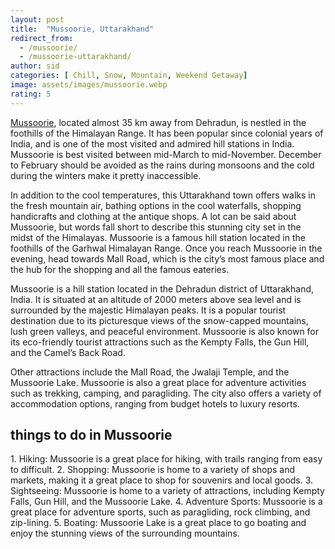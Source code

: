```yaml
---
layout: post
title:  "Mussoorie, Uttarakhand"
redirect_from:
  - /mussoorie/
  - /mussoorie-uttarakhand/
author: sid
categories: [ Chill, Snow, Mountain, Weekend Getaway]
image: assets/images/mussoorie.webp
rating: 5
---
```

[Mussoorie](https://www.justwravel.com/package/3-Night-4-Days-Mussoorie-Dhanaulti-Tour-Package), located almost 35 km away from Dehradun, is nestled in the foothills of the Himalayan Range. It has been popular since colonial years of India, and is one of the most visited and admired hill stations in India. Mussoorie is best visited between mid-March to mid-November. December to February should be avoided as the rains during monsoons and the cold during the winters make it pretty inaccessible.

In addition to the cool temperatures, this Uttarakhand town offers walks in the fresh mountain air, bathing options in the cool waterfalls, shopping handicrafts and clothing at the antique shops. A lot can be said about Mussoorie, but words fall short to describe this stunning city set in the midst of the Himalayas. Mussoorie is a famous hill station located in the foothills of the Garhwal Himalayan Range. Once you reach Mussoorie in the evening, head towards Mall Road, which is the city’s most famous place and the hub for the shopping and all the famous eateries.

Mussoorie is a hill station located in the Dehradun district of Uttarakhand, India. It is situated at an altitude of 2000 meters above sea level and is surrounded by the majestic Himalayan peaks. It is a popular tourist destination due to its picturesque views of the snow-capped mountains, lush green valleys, and peaceful environment. Mussoorie is also known for its eco-friendly tourist attractions such as the Kempty Falls, the Gun Hill, and the Camel’s Back Road. 

Other attractions include the Mall Road, the Jwalaji Temple, and the Mussoorie Lake. Mussoorie is also a great place for adventure activities such as trekking, camping, and paragliding. The city also offers a variety of accommodation options, ranging from budget hotels to luxury resorts.

<h2>things to do in Mussoorie</h2>
1. Hiking: Mussoorie is a great place for hiking, with trails ranging from easy to difficult.
2. Shopping: Mussoorie is home to a variety of shops and markets, making it a great place to shop for souvenirs and local goods.
3. Sightseeing: Mussoorie is home to a variety of attractions, including Kempty Falls, Gun Hill, and the Mussoorie Lake.
4. Adventure Sports: Mussoorie is a great place for adventure sports, such as paragliding, rock climbing, and zip-lining.
5. Boating: Mussoorie Lake is a great place to go boating and enjoy the stunning views of the surrounding mountains.


<div class="pa-carousel-widget" style="width:100%; height:480px; display:none;"
  data-link="https://www.justwravel.com/package/3-Night-4-Days-Mussoorie-Dhanaulti-Tour-Package"
  data-title="Mussoorie, Uttarakhand"
  data-description="Chill, Snow, Mountain, Weekend Getaway"
  data-delay="3">
  <object data="https://lh3.googleusercontent.com/KOoo_NYnHyT_y52lAWp5OZ31A4yFMPOfjPr5iDQ6Pqi_sKuRo9IN1e3N00KIVMQaRFX_wtGnw33k3qXjW7RD5GsJSmjtKK8uAOOXr_YCwyY1BlJrMs4B3mJD_x_q6fAyQzBaK1odu5Y=w960-rw-h720"></object>
  <object data="https://lh3.googleusercontent.com/K21ghw7MbwDsHWuvDsYXXs0lYwVIJquJkJ77ndSxDekWtauhuhBrITIeVpKpKe9Dp5_w1H-rBsTZoei3cW_2t40pyalpNy54sTqpLdZA5yOk0O-zW1ib8rjQXVEYnBvos7Cn1p2dr5Q=w960-rw-h720"></object>
  <object data="https://lh3.googleusercontent.com/RilmhG8fPQxRkSd-3IlYihIwAYbJW7H7p4ZqBc5g2MlUSn_LVU9f57nfHCBB9DhJ1S3z5pjSqwkRngPw9mNIOTCGxK9auaNHW9DJvWgq_ktq1e_KUzv9sLFM9Gotu-VwXPUHNdgvpcM=w960-rw-h720"></object>
  <object data="https://lh3.googleusercontent.com/X-tfQ0GaydK4swHoo4gkXhEyd1aFAnRiT9VCM89e7WNIWw7kUAGbnWpOaSVXu7X7arBzjgxERyYSPPR0TUh4S3OoGpEbIN3fCKS54lzCfR6SoqXQr3dJyCTLP24MkMZEUYVIYN-t7qE=w960-rw-h720"></object>
  <object data="https://lh3.googleusercontent.com/PPMe8ORUHlokYbLMQrzxVj-k2tv1NYRlEXzTuChCyH_atvEbn2wP7PK9AetWsnE8GksYOG4xXg_N3MNxZnuzClzzOpys2wSprAEPHRC-fIzPLY0bscyXLEzJEgk404zW3KKpJ-RWmLs=w960-rw-h720"></object>
  <object data="https://lh3.googleusercontent.com/QTyGZFBocnQ1xpudfqnqUDwAugBRYA1PxkGo6Mszw_zeK8s0uD7JdD7FzMhK833XpAZvgMxlcBBpeXlCGNBd6ruKzpIMnoAutAnu8IW41uhK5Ryepr2_Zi-BXsUCpuC26ReH_D5DbZM=w960-rw-h720"></object>
  <object data="https://lh3.googleusercontent.com/8Js5w62Sm81c22sLsiHFdlu4d9wS4yESrIWhMXu06buyxWdrkdKr12Ls_wWkZMYS8X6GHHHIDSSLUJy6nYAxkxcmUpTJsWHCXwcBGdkWoZqW9feaR0BxIv_i-fUgZGT3ISJsiWaVWoE=w960-rw-h720"></object>
  <object data="https://lh3.googleusercontent.com/3vr9voBYC0Mm_0xl9nRRenWu9IoC4ptRPWfoo96_iwPnXbzeszxC2dOpy3IHIjhsLnxcfVziijnyqnwOEtuHWJLAAuU0gfspL6qps2MfNibtDCZGeJZIOG65zCEWis86pSoV8Ed9w_w=w960-rw-h720"></object>
  <object data="https://lh3.googleusercontent.com/IVZXB9wihQU7eT6ZDobcah8T5JJ2QGLb2FfDggsLEmmuzYRyp2aYW9LoaF2_RptuX75S3kDKVswFgnyVZiXKT-4jKgRgXzjhXlrY2YSZazYZ1j2onRIgT9PwC7fYeHpjLdkonKP3u5w=w960-rw-h720"></object>
  <object data="https://lh3.googleusercontent.com/hvD03pBmsSJHqMF8uBB_kqrkYPygW88FXTJEtR7ccOwU1H4v6cM9epegnyiwWyXMhdSqr1Eep3dqoKIz3mLarI-tzJJTXZzLvDXQuPHJEyT6lb9X6g5gWabWgG4g310xRfaV_IOFnqo=w960-rw-h720"></object>
  <object data="https://lh3.googleusercontent.com/UP0PF_D1S1Zam3Pg18XInkq9_eHK3hJqPUYL0By3ctlYOy_3W2659IIszUpyr5vrZMQVydiD0CYzQpqqcIn1NTHLyYghpA_w4bTI-H5s3gkb77DaS3VOxPxLHQ1P1ZcBZJUQ-qfEbvo=w960-rw-h720"></object>
  <object data="https://lh3.googleusercontent.com/SIZ3CDhwZ1YAh49RPn7X9MC8yOASpChbD4l8NY_HKVg1R2u7QooiF6Kv3O5w99CI_YVOr_NY9r4OcHDknGzF5N8GLebGsOJL2g_2cekac7W6fmX_h1izza27IuhHADCAOr70-iYQHDM=w960-rw-h720"></object>
  <object data="https://lh3.googleusercontent.com/pfMKdUQsnsZ5qYRgK4U5WVtiKCQR0q9Y2fb0iWTAsfNC0vtsIm6JSRLfNdG7LQWsqR72enNoJ0DcZ3O6ffqK_1WcZnp3tLMin-zwwO-Udj1jKknsxWfBAYwXJIph2dRzUm1BlY3Hr1E=w960-rw-h720"></object>
  <object data="https://lh3.googleusercontent.com/Nf0-pIxa3YIn8l9MMEGwQR11BcDwpZhXrNwTBElITNGCsnRWTkRce8uJ9UnR1ZBbBUHoe5WUei9B7v1T9s7xnHcnatd4xiBl1QQmwFvPRFyU2vBfw0o2_DysMoo_zk5fxBv8A3BORT8=w960-rw-h720"></object>
  <object data="https://lh3.googleusercontent.com/dMJKOwefHOsdJ4DVHOKneyBNoIW5t7NdS7qCLk4CncSIx6WM4j7syNFhKTE7J3ewgqfILLEy6_shWcyc7eHTSuefe1aPAPztQMdTvt1MEeIHgZeOPUSwt0xwGcD1hSjSrDlUW5VxCAU=w960-rw-h720"></object>
  <object data="https://lh3.googleusercontent.com/qiu6yM5-H10BKNKgdht4AiIRxfXUvmdcY3apo3-MtYxu3gvYdRbKcmN1yr2cqo_gWKq7uYg5Y20xfO9OyhV0I6j9g-HWFk6t52djDpJ9tNEZyXzg_3tRJZpdBlV3fK16h_P2YvkUs58=w960-rw-h720"></object>
  <object data="https://lh3.googleusercontent.com/ANkIWebRaoFuiYLzyjYeFImgpYUuo0m-8PlbFN8ub_qG1_0TB8X-O9m5Wjz07MBtZkQKesxwkJ1hfUlmXD93n1v2CBFNgLSzTh4cnDjTy_HbR_CSIHCR8znVqrE2TlsuDANvYtY1Jts=w960-rw-h720"></object>
  <object data="https://lh3.googleusercontent.com/ebnL-WJ4LAqBoITozTgPypWtdGA2abgIHl74V05Wd941HJhW2ojiiLluBcMctnJN6Cubtl5n0azZS2khPq_exABzmlsrr-Neyk6Y7B2-XS-FYePqPKeRgPf1dvZPGl_0JDg8juG88-w=w960-rw-h720"></object>
  <object data="https://lh3.googleusercontent.com/JSmrGPK74LQdavxPT7zZM6ClAmtel6AE9D1ncmb4v45grREIrrC0HOV9UB-tLjXXvr5OzC-E2rwFhVl6dxXL8AxVTrPg7M5a1rxzrnQG3mfPU8YA0XfR3qE1MQWg6BQFy2v4eGRkuCw=w960-rw-h720"></object>
  <object data="https://lh3.googleusercontent.com/Any7KhogxoThoQhkSnVEEnvNZI5goahLryVIwBHRhBdcQUPO0bX1-XVj8pwDHUqMxEGNhMqPKGdU66e-IQ6q-5eqr8Re0Cl63qGOD2S-CEB-W8WAd5Px_fqtK-JxweZbnENKE6Oyr1o=w960-rw-h720"></object>
  <object data="https://lh3.googleusercontent.com/yiWjS4xyEmJKqPCMU-kGAjWCPeaz0lF60cURBNmrmPSXrtH6sYrw_bY9gEaIUYEWVcwuhfN1FZrEf8klorMEAtROmvsik5CG3_1qgloLtKcTuayes-bpshKsSuOtyaAGYRifzcxe4YM=w960-rw-h720"></object>
  <object data="https://lh3.googleusercontent.com/0iw1bXzsn2RPQ9EXeZ0UVFVMbkxbdBbJuT9hMTyYfDU9GcDggWyJYHnKyGCNCHFKwn53kfXZwWbgTumfSmREXOkcqMVou5osuHByW5Qpdt0skLSlbH5qyqJV84Tp-s4sm7gm3IGT_R0=w960-rw-h720"></object>
  <object data="https://lh3.googleusercontent.com/IEUm8hp5uhQhkm5I-5Zw79_z2gDaRD64DjVajdx9Q24ubZqvCsXkULLzGtzRBtQEalblKgopNcy0Pkpmh_3fS97AVQ5-5qLAhGuBdkmmEnarEB5WR1H9xhPWsMTXWa4gyAURYlmBvPA=w960-rw-h720"></object>
  <object data="https://lh3.googleusercontent.com/tMC-qXaLdl7xJVAyhYNYlAFFOv_kWF_7s-2PUJgSYx-mStvT2QhCBKnBB5rTnM6jJVzOr07oEJyqRqEEPq5Mzlixgds42hg1T7nubyDrdhDuvsTa8JuusFIRvGxRgRUtIm4sKbFE78A=w960-rw-h720"></object>
  <object data="https://lh3.googleusercontent.com/K5EdshF8nrPzwX5IeaCpLAR7fk7VJTTo3uB0xrCYlAy_6bNzYdPjlZDsRQ_eXiknluHDh947jhSjgUyzU6xXd0yHapY6GqbHaEq1icyT-so7pLxaJy39a6ZXyeGijX0vQSsf6pBzCHY=w960-rw-h720"></object>
  <object data="https://lh3.googleusercontent.com/ectjASMSMvWBmJ2DS-o4F4Sd98eMSUQETDJSTnVTcS3BIdqcdX9TRgRqWzAYN4FAL1b0gyh8GYvSTHhvq2r4M6wa2tAz0PBuWUjKXj7XEK2lMgxmTiMSJ-vW9C8nEH1jRFfYH-yr1Zo=w960-rw-h720"></object>
</div>
